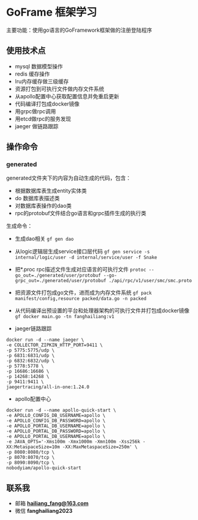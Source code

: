 # GoFrame 框架学习

主要功能：使用go语言的GoFramework框架做的注册登陆程序

## 使用技术点

- mysql 数据模型操作
- redis 缓存操作
- lru内存缓存做三级缓存
- 资源打包到可执行文件做内存文件系统
- 从apollo配置中心获取配置信息并免重启更新
- 代码编译打包成docker镜像
- 用grpc做rpc调用
- 用etcd做rpc的服务发现
- jaeger 做链路跟踪

## 操作命令

### generated
generated文件夹下的内容为自动生成的代码，包含：

- 根据数据库表生成entity实体类
- do 数据库表描述类
- 对数据库表操作的dao类
- rpc的protobuf文件结合go语言和grpc插件生成的执行类

生成命令：
- 生成dao相关
  `gf gen dao`
- 从logic逻辑层生成service接口层代码
  `gf gen service -s internal/logic/user -d internal/service/user -f Snake`
- 把*.proc rpc描述文件生成对应语言的可执行文件
  `protoc --go_out=./generated/user/protobuf --go-grpc_out=./generated/user/protobuf ./api/rpc/v1/user/smc/smc.proto`

- 把资源文件打包成go文件，进而成为内存文件系统
  `gf pack manifest/config,resource packed/data.go -n packed`

- 从代码编译出预设置的平台和处理器架构的可执行文件并打包成docker镜像
  `gf docker main.go -tn fanghailiang:v1`

- jaeger链路跟踪
````shell
docker run -d --name jaeger \
-e COLLECTOR_ZIPKIN_HTTP_PORT=9411 \
-p 5775:5775/udp \
-p 6831:6831/udp \
-p 6832:6832/udp \
-p 5778:5778 \
-p 16686:16686 \
-p 14268:14268 \
-p 9411:9411 \
jaegertracing/all-in-one:1.24.0
````

- apollo配置中心
````shell
docker run -d --name apollo-quick-start \
-e APOLLO_CONFIG_DB_USERNAME=apollo \
-e APOLLO_CONFIG_DB_PASSWORD=apollo \
-e APOLLO_PORTAL_DB_USERNAME=apollo \
-e APOLLO_PORTAL_DB_PASSWORD=apollo \
-e APOLLO_PORTAL_DB_USERNAME=apollo \
-e JAVA_OPTS='-Xms100m -Xmx1000m -Xmn100m -Xss256k -XX:MetaspaceSize=10m -XX:MaxMetaspaceSize=250m' \
-p 8080:8080/tcp \
-p 8070:8070/tcp \
-p 8090:8090/tcp \
nobodyiam/apollo-quick-start
```` 
  
## 联系我
- 邮箱 **hailiang_fang@163.com**
- 微信 **fanghailiang2023**